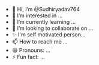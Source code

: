 - 👋 Hi, I’m @Sudhiryadav764
- 👀 I’m interested in ...
- 🌱 I’m currently learning ...
- 💞️ I’m looking to collaborate on ...
- ✨ I'm self motivated person...
- 📫 How to reach me ...
- 😄 Pronouns: ...
- ⚡ Fun fact: ...

<!---
Sudhiryadav764/Sudhiryadav764 is a ✨ special ✨ repository because its `README.md` (this file) appears on your GitHub profile.
You can click the Preview link to take a look at your changes.
--->
